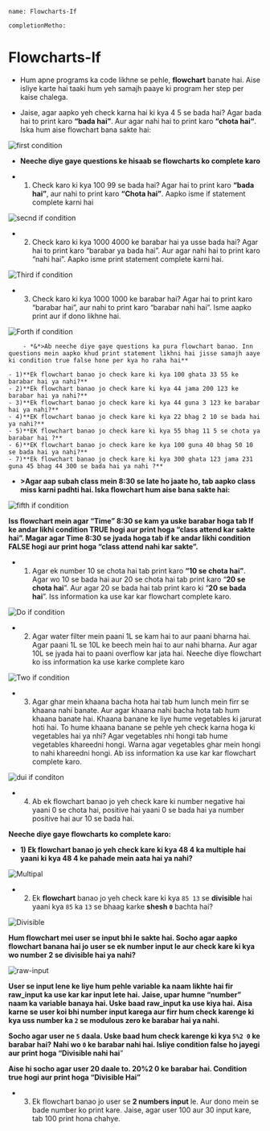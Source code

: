 
```ngmeta
name: Flowcharts-If

completionMetho:
```

# Flowcharts-If

- Hum apne programs ka code likhne se pehle, **flowchart** banate hai. Aise isliye karte hai taaki hum yeh samajh paaye ki program her step per kaise chalega.
 
- Jaise, agar aapko yeh check karna hai ki kya 4 5 se bada hai? Agar bada hai to print karo **“bada hai”**. Aur agar nahi hai to print karo **“chota hai“**. Iska hum aise flowchart bana sakte hai:

![first condition](../sdMSYuJXID92CIcg8gsdGoQ.png)


- **Neeche diye gaye questions ke hisaab se flowcharts ko complete karo**

- 1) Check karo ki kya 100 99 se bada hai? Agar hai to print karo **“bada hai”**, aur nahi to print karo **“Chota hai”**. Aapko isme if statement complete karni hai 

![secnd if condition](/home/courage/Desktop/Markdown-Curriculum/2sY8y3hYcd2Dt_dSSdnca3HA.png)

- 2) Check karo ki kya 1000 4000 ke barabar hai ya usse bada hai? Agar hai to print karo “barabar ya bada hai”. Aur agar nahi hai to print karo “nahi hai”. Aapko isme print statement complete karni hai.

![Third if condition](/home/courage/Desktop/Markdown-Curriculum/3sQKm23RjunIBivIYRvpd8jg.png)

- 3) Check karo ki kya 1000 1000 ke barabar hai? Agar hai to print karo “barabar hai”, aur nahi to print karo “barabar nahi hai”. Isme aapko print aur if dono likhne hai.

![Forth if condition](/home/courage/Desktop/Markdown-Curriculum/4sZDbdlVmj_IWKiVGjTl9Iuw.png)

		- *&*>Ab neeche diye gaye questions ka pura flowchart banao. Inn questions mein aapko khud print statement likhni hai jisse samajh aaye ki condition true false hone per kya ho raha hai**

	- 1)**Ek flowchart banao jo check kare ki kya 100 ghata 33 55 ke barabar hai ya nahi?**
	- 2)**Ek flowchart banao jo check kare ki kya 44 jama 200 123 ke barabar hai ya nahi?**
	- 3)**Ek flowchart banao jo check kare ki kya 44 guna 3 123 ke barabar hai ya nahi?**
	- 4)**EK flowchart banao jo check kare ki kya 22 bhag 2 10 se bada hai ya nahi?**
	- 5)**EK flowchart banao jo check kare ki kya 55 bhag 11 5 se chota ya barabar hai ?**
	- 6)**EK flowchart banao jo check kare ke kya 100 guna 40 bhag 50 10 se bada hai ya nahi?**
	- 7)**Ek flowchart banao jo check kare ki kya 300 ghata 123 jama 231 guna 45 bhag 44 300 se bada hai ya nahi ?**


- **>Agar aap subah class mein 8:30 se late ho jaate ho, tab aapko class miss karni padhti hai. Iska flowchart hum aise bana sakte hai:**

![fifth if condition](/home/courage/Desktop/Markdown-Curriculum/5sjQkGkXr2eKzqV5VNxFsGow.png)

**Iss flowchart mein agar “Time” 8:30 se kam ya uske barabar hoga tab If ke andar likhi condition TRUE hogi aur print hoga “class attend kar sakte hai”. Magar agar Time 8:30 se jyada hoga tab if ke andar likhi condition FALSE hogi aur print hoga “class attend nahi kar sakte”.**	



- 1) Agar ek number 10 se chota hai tab print karo **“10 se chota hai”**. Agar wo 10 se bada hai aur 20 se chota hai tab print karo “**20 se chota hai**”. Aur agar 20 se bada hai tab print karo ki “**20 se bada hai**”. Iss information ka use kar kar flowchart complete karo.

![Do if condition](/home/courage/Desktop/Markdown-Curriculum/6siYcyelZF8vKP_ZclimCEWA.png)

- 2) Agar water filter mein paani 1L se kam hai to aur paani bharna hai. Agar paani 1L se 10L ke beech mein hai to aur nahi bharna. Aur agar 10L se jyada hai to paani overflow kar jata hai. Neeche diye flowchart ko iss information ka use karke complete karo

![Two if condition](/home/courage/Desktop/Markdown-Curriculum/7s_bLj5LGm7w-Mlx2QZIMHIA.png)

- 3) Agar ghar mein khaana bacha hota hai tab hum lunch mein firr se khaana nahi banate. Aur agar khaana nahi bacha hota tab hum khaana banate hai. Khaana banane ke liye hume vegetables ki jarurat hoti hai. To hume khaana banane se pehle yeh check karna hoga ki vegetables hai ya nhi? Agar vegetables nhi hongi tab hume vegetables khareedni hongi. Warna agar vegetables ghar mein hongi to nahi khareedni hongi. Ab iss information ka use kar kar flowchart complete karo.

![dui if conditon](/home/courage/Desktop/Markdown-Curriculum/8s3BTQ6_2RIC1_l18Zc0RHmQ.png)

- 4) Ab ek flowchart banao jo yeh check kare ki number negative hai yaani 0 se chota hai, positive hai yaani 0 se bada hai ya number positive hai aur 10 se bada hai.



**Neeche diye gaye flowcharts ko complete karo:**



- **1) Ek flowchart banao jo yeh check kare ki kya 48 4 ka multiple hai yaani ki kya 48 4 ke pahade mein aata hai ya nahi?**


![Multipal](/home/courage/Desktop/Markdown-Curriculum/9sPriG7yNGnzibZe50t13gJA.png)

- 2) Ek **flowchart** banao jo yeh check kare ki kya `85 13` se **divisible**	 hai yaani kya `85` ka `13` se bhaag karke **shesh `0`** bachta hai?

![Divisible](/home/courage/Desktop/Markdown-Curriculum/10s8bxnd7fhFcq57MEqjlORFQ.png)

**Hum flowchart mei user se input bhi le sakte hai. Socho agar aapko flowchart banana hai jo user se ek number input le aur check kare ki kya wo number 2 se divisible hai ya nahi?**

![raw-input](/home/courage/Desktop/Markdown-Curriculum/11sBULLnpbIJmcCEuM7ps0FlQ.png)

**User se input lene ke liye hum pehle variable ka naam likhte hai fir raw_input ka use kar kar input lete hai.**
**Jaise, upar humne “number” naam ka variable banaya hai. Uske baad raw_input ka use kiya hai.**
**Aisa karne se user koi bhi number input karega aur firr hum check karenge ki kya uss number ka `2` se modulous zero ke barabar hai ya nahi.**
 
**Socho agar user ne `5` daala. Uske baad hum check karenge ki kya `5%2 0` ke barabar hai?**
**Nahi wo `0` ke barabar nahi hai. Isliye condition false ho jayegi aur print hoga “Divisible nahi hai**”


**Aise hi socho agar user 20 daale to. 20%2 0 ke barabar hai. Condition true hogi aur print hoga “Divisible Hai”**
- 3) Ek flowchart banao jo user se **2 numbers input** le. Aur dono mein se bade number ko print kare. Jaise, agar user 100 aur 30 input kare, tab 100 print hona chahye.
